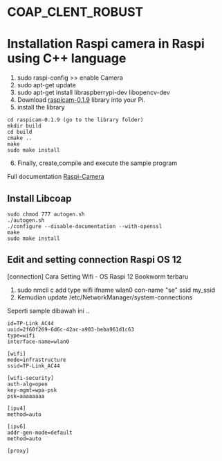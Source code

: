 # COAP_CLENT_ROBUST

# Installation Raspi camera in Raspi using C++ language

1. sudo raspi-config >> enable Camera
2. sudo apt-get update
3. sudo apt-get install libraspberrypi-dev libopencv-dev
4. Download [raspicam-0.1.9](https://sourceforge.net/projects/raspicam/files/raspicam-0.1.9.zip/download) library into your Pi.
5. install the library
```
cd raspicam-0.1.9 (go to the library folder)
mkdir build
cd build
cmake ..
make
sudo make install
```
6. Finally, create,compile and execute the sample program

Full documentation [Raspi-Camera](https://sourceforge.net/projects/raspicam/files/README/download)

## Install Libcoap
```
sudo chmod 777 autogen.sh
./autogen.sh
./configure --disable-documentation --with-openssl
make
sudo make install
```

## Edit and setting connection Raspi OS 12 

[connection]
Cara Setting Wifi - OS Raspi 12 Bookworm terbaru

1. sudo nmcli c add type wifi ifname wlan0 con-name "se" ssid my_ssid
2. Kemudian update /etc/NetworkManager/system-connections

Seperti sample dibawah ini ..
```
id=TP-Link_AC44
uuid=2f60f269-6d6c-42ac-a903-beba961d1c63
type=wifi
interface-name=wlan0

[wifi]
mode=infrastructure
ssid=TP-Link_AC44

[wifi-security]
auth-alg=open
key-mgmt=wpa-psk
psk=aaaaaaaa

[ipv4]
method=auto

[ipv6]
addr-gen-mode=default
method=auto

[proxy]
```

